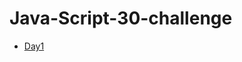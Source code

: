 # Java-Script-30-challenge
<ul>
<li><a href="https://justynamak.github.io/Java-Script-30-challenge/1/">Day1</a></li>
</ul>
